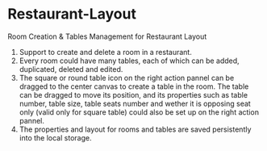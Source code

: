 # Restaurant-Layout

Room Creation  &amp; Tables  Management for Restaurant Layout 

1. Support to create and delete a room in a restaurant.
2. Every room could have many tables, each of which can be added, duplicated, deleted and edited. 
3. The square or round table icon on the right action pannel can be dragged to the center canvas to create a table in the room. The table can be dragged to move its position, and its properties such as table number, table size, table seats number and wether it is opposing seat only (valid only for square table) could also be set up on the right action pannel.
4. The properties and layout for rooms and tables are saved persistently into the local storage.
